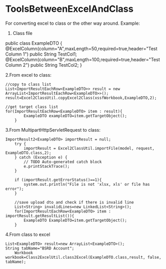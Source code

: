 # ToolsBetweenExcelAndClass
For converting excel to class or the other way around.
Example:

1. Class file

public class ExampleDTO {
	@ExcelColumn(column="A",maxLength=50,required=true,header="Test Column 1")
	public String TestCol1;
	@ExcelColumn(column="B",maxLength=100,required=true,header="Test Column 2")
	public String TestCol2;
}

2.From excel to class:

    //copy to class list
    List<ImportResultEachRow<ExampleDTO>> result = new ArrayList<ImportResultEachRow<ExampleDTO>>();
    result=Excel2ClassUtil.copyExcel2Class(xssfWorkbook,ExampleDTO,2);
    
    //get target class list
    for(ImportResultEachRow<ExampleDTO> item : result){
			ExampleDTO exampleDTO=item.getTargetObject();
		}
    
3.From MultipartHttpServletRequest to class:

    ImportResult2<ExampleDTO> importResult = null;
		try {
			importResult = Excel2ClassUtil.importFile(model, request, ExampleDTO.class,2);
		} catch (Exception e) {
			// TODO Auto-generated catch block
			e.printStackTrace();
		}

		if (importResult.getErrorStatus()==1){
			system.out.println("File is not 'xlsx, xls' or file has error");
		}
		
		//save upload dto and check if there is invalid line
		List<String> invalidLines=new LinkedList<String>();
		for(ImportResultEachRow<ExampleDTO> item : importResult.getResultList()){
			ExampleDTO ExampleDTO=item.getTargetObject();
		}

4.From class to excel

    List<ExampleDTO> result=new ArrayList<ExampleDTO>();
    String tabName="BSRD Account";
		Workbook workbook=Class2ExcelUtil.class2Excel(ExampleDTO.class,result, false, tabName);
